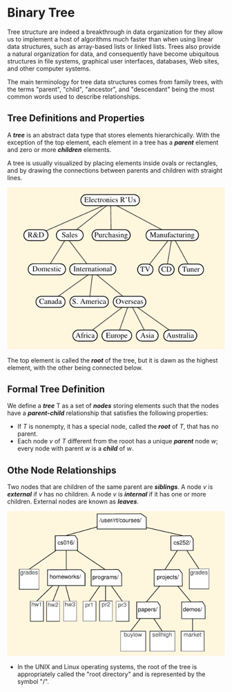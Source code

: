 # Binary Tree

Tree structure are indeed a breakthrough in data organization for they allow us to implement a host of algorithms much faster than when using linear data structures, such as array-based lists or linked lists. Trees also provide a natural organization for data, and consequently have become ubiquitous structures in file systems, graphical user interfaces, databases, Web sites, and other computer systems.

The main terminology for tree data structures comes from family trees, with the terms "parent", "child", "ancestor", and "descendant" being the most common words used to describe relationships.

## Tree Definitions and Properties

A ***tree*** is an abstract data type that stores elements hierarchically. With the exception of the top element, each element in a tree has a ***parent*** element and zero or more ***children*** elements.

A tree is usually visualized by placing elements inside ovals or rectangles, and by drawing the connections between parents and children with straight lines.

![binary-tree-1](binary-tree-1.png)

The top element is called the ***root*** of the tree, but it is dawn as the highest element, with the other being connected below.

## Formal Tree Definition

We define a ***tree*** T as a set of ***nodes*** storing elements such that the nodes have a ***parent-child*** relationship that satisfies the following properties:

- If *T* is nonempty, it has a special node, called the ***root*** of *T*, that has no parent.
- Each node *v* of *T* different from the rooot has a unique ***parent*** node *w*; every node with parent *w* is a ***child*** of *w*.


## Othe Node Relationships

Two nodes that are children of the same parent are ***siblings***. A node *v* is ***external*** if *v* has no children. A node *v* is ***internal*** if it has one or more children. External nodes are known as ***leaves***.

![binary-image-2](binary-tree-2.png)

<ul>
    <li>
        In the UNIX and Linux operating systems, the root of the tree is appropriately called the "root directory" and is represented by the symbol "/".
    </li>
</ul>